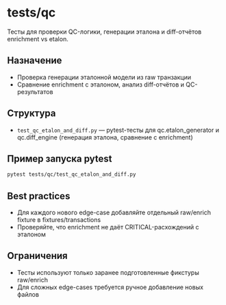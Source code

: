 # tests/qc

Тесты для проверки QC-логики, генерации эталона и diff-отчётов enrichment vs etalon.

## Назначение
- Проверка генерации эталонной модели из raw транзакции
- Сравнение enrichment с эталоном, анализ diff-отчётов и QC-результатов

## Структура
- `test_qc_etalon_and_diff.py` — pytest-тесты для qc.etalon_generator и qc.diff_engine (генерация эталона, сравнение с enrichment)

## Пример запуска pytest
```bash
pytest tests/qc/test_qc_etalon_and_diff.py
```

## Best practices
- Для каждого нового edge-case добавляйте отдельный raw/enrich fixture в fixtures/transactions
- Проверяйте, что enrichment не даёт CRITICAL-расхождений с эталоном

## Ограничения
- Тесты используют только заранее подготовленные фикстуры raw/enrich
- Для сложных edge-cases требуется ручное добавление новых файлов 